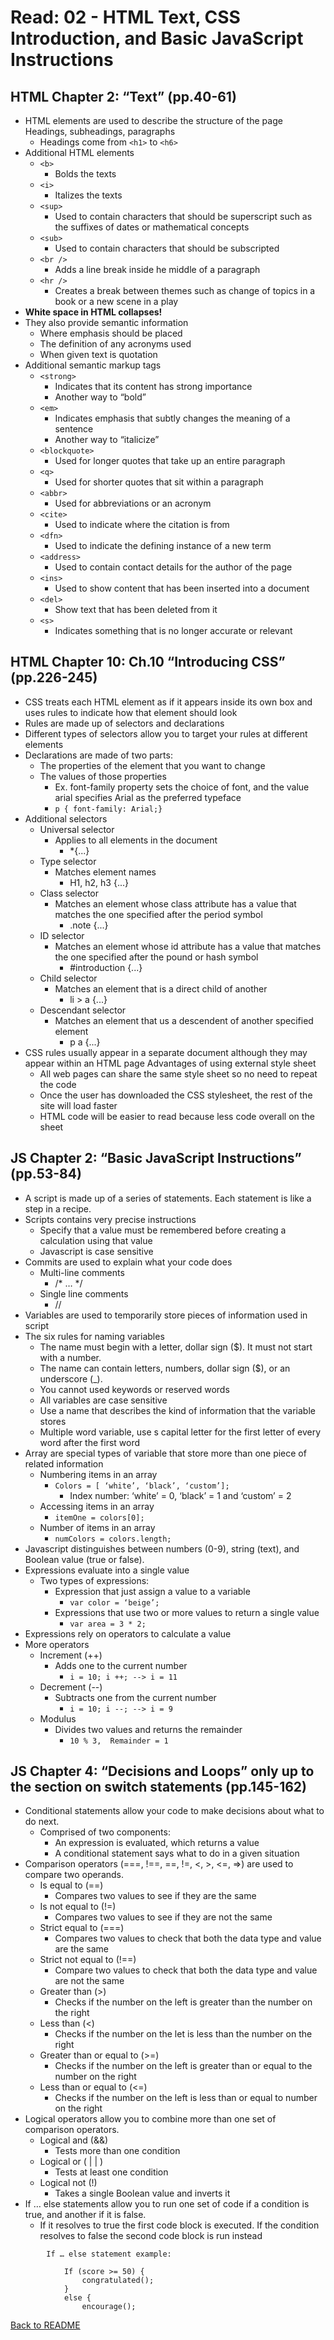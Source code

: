 # Read: 02 - HTML Text, CSS Introduction, and Basic JavaScript Instructions

## HTML Chapter 2: “Text” (pp.40-61)

- HTML elements are used to describe the structure of the page 
Headings, subheadings, paragraphs
    - Headings come from ```<h1>```  to ```<h6>```	
- Additional HTML elements
    - ```<b>```
        - Bolds the texts
    - ```<i>```
        - Italizes the texts
    - ```<sup>```
        - Used to contain characters that should be superscript such as the suffixes of dates or mathematical concepts
    - ```<sub>```
        - Used to contain characters that should be subscripted
    - ```<br />```
        - Adds a line break inside he middle of a paragraph
    - ```<hr />```
        - Creates a break between themes such as change of topics in a book or a new scene in a play
- **White space in HTML collapses!**
- They also provide semantic information
    - Where emphasis should be placed
    - The definition of any acronyms used
    - When given text is quotation
- Additional semantic markup tags
    - ```<strong>```
        - Indicates that its content has strong importance
        - Another way to “bold”
    - ```<em>```
        - Indicates emphasis that subtly changes the meaning of a sentence
        - Another way to “italicize” 
    - ```<blockquote>```
        - Used for longer quotes that take up an entire paragraph
    - ```<q>```
        - Used for shorter quotes that sit within a paragraph
    - ```<abbr>```
        - Used for abbreviations or an acronym
    - ```<cite>```
        - Used to indicate where the citation is from
    - ```<dfn>```
        - Used to indicate the defining instance of a new term
    - ```<address>```
        - Used to contain contact details for the author of the page
    - ```<ins>```
        - Used to show content that has been inserted into a document
    - ```<del>```
        - Show text that has been deleted from it
    - ```<s>```
        - Indicates something that is no longer accurate or relevant

## HTML Chapter 10: Ch.10 “Introducing CSS” (pp.226-245)

- CSS treats each HTML element as if it appears inside its own box and uses rules to indicate how that element should look
- Rules are made up of selectors and declarations
- Different types of selectors allow you to target your rules at different elements
- Declarations are made of two parts:
    - The properties of the element that you want to change
    - The values of those properties
        - Ex. font-family property sets the choice of font, and the value arial specifies Arial as the preferred typeface
        - ```p { font-family: Arial;}```
- Additional selectors
    - Universal selector
        - Applies to all elements in the document
            - *{...}
    - Type selector
        - Matches element names
            - H1, h2, h3 {...}
    - Class selector
        - Matches an element whose class attribute has a value that matches the one specified after the period symbol
            - .note {...}
    - ID selector
        - Matches an element whose id attribute has a value that matches the one specified after the pound or hash symbol
            - #introduction {...}
    - Child selector
        - Matches an element that is a direct child of another
            - li > a {...}
    - Descendant selector
        - Matches an element that us a descendent of another specified element
            - p a {...}
- CSS rules usually appear in a separate document although they may appear within an HTML page
Advantages of using external style sheet
    * All web pages can share the same style sheet so no need to repeat the code
    * Once the user has downloaded the CSS stylesheet, the rest of the site will load faster
    * HTML code will be easier to read because less code overall on the sheet

## JS Chapter 2: “Basic JavaScript Instructions” (pp.53-84)

- A script is made up of a series of statements. Each statement is like a step in a recipe. 
- Scripts contains very precise instructions
    - Specify that a value must be remembered before creating a calculation using that value
    - Javascript is case sensitive
- Commits are used to explain what your code does
    - Multi-line comments
        - /* … */
    - Single line comments
        - //
- Variables are used to temporarily store pieces of information used in script
- The six rules for naming variables
    * The name must begin with a letter, dollar sign ($). It must not start with a number.
    * The name can contain letters, numbers, dollar sign ($), or an underscore (_). 
    * You cannot used keywords or reserved words
    * All variables are case sensitive
    * Use a name that describes the kind of information that the variable stores
    * Multiple word variable, use s capital letter for the first letter  of every word after the first word
- Array are special types of variable that store more than one piece of related information
    - Numbering items in an array
        - ```Colors = [ ‘white’, ‘black’, ‘custom’];```
            - Index number: ‘white’ = 0, ‘black’ = 1 and ‘custom’ = 2
    - Accessing items in an array
        - ```itemOne = colors[0];```
    - Number of items in an array
        - ```numColors = colors.length;```
- Javascript distinguishes between numbers (0-9), string (text), and Boolean value (true or false).
- Expressions evaluate into a single value
    - Two types  of expressions:
        - Expression that just assign a value to a variable
            - ```var color = ‘beige’;```
        - Expressions that use two or more values to return a single value
            - ```var area = 3 * 2;```
- Expressions rely on operators to calculate a value
- More operators
    - Increment (++)
        - Adds one to the current number
            - ```i = 10; i ++; --> i = 11```
    - Decrement (--)
        - Subtracts one from the current number
            - ```i = 10; i --; --> i = 9```
    - Modulus
        - Divides two values and returns the remainder
            - ```10 % 3,  Remainder = 1```

## JS Chapter 4: “Decisions and Loops” only up to the section on switch statements (pp.145-162)

- Conditional statements allow your code to make decisions about what to do next.
    - Comprised of two components:
        * An expression is evaluated, which returns a value
        * A conditional statement says what to do in a given situation
- Comparison operators (===, !==, ==, !=, <, >, <=, =>) are used to compare two operands.
    - Is equal to (==)
        - Compares two values to see if they are the same
    - Is not equal to (!=)
        - Compares two values to see if they are not the same
    - Strict equal to (===)
        - Compares two values to check that both the data type and value are the same
    - Strict not equal to (!==)
        - Compare two values to check that both the data type and value are not the same
    - Greater than (>)
        - Checks if the number on the left is greater than the number on the right
    - Less than (<)
        - Checks if the number on the let is less than the number on the right
    - Greater than or equal to (>=)
        - Checks if the number on the left is greater than or equal to the number on the right
    - Less than or equal to (<=)
        - Checks if the number on the left is less than or equal to number on the right
- Logical operators allow you to combine more than one set of comparison operators.
    - Logical and (&&)
        - Tests more than one condition
    - Logical or ( | | )
        - Tests at least one condition
    - Logical not (!)
        - Takes a single Boolean value and inverts it
- If … else statements allow you to run one set of code if a condition is true, and another if it is false.
    - If it resolves to true the first code block is executed. If the condition resolves to false the second code block is run instead

```
        If … else statement example:

	        If (score >= 50) {
	        	congratulated();
	        }
	        else {
	            encourage();
```

[Back to README](README.md)